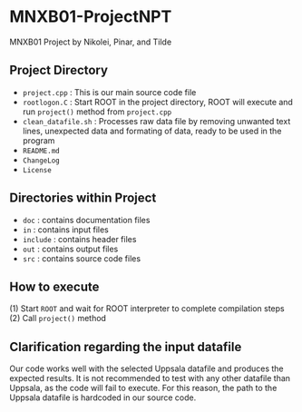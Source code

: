 
# MNXB01-ProjectNPT
MNXB01 Project by Nikolei, Pinar, and Tilde

## Project Directory

- `project.cpp`       : This is our main source code file
- `rootlogon.C`       : Start ROOT in the project directory, ROOT will execute and run `project()` method from `project.cpp`
- `clean_datafile.sh` : Processes raw data file by removing unwanted text lines, unexpected data and formating of data, ready to be used in the program
- `README.md`
- `ChangeLog`
- `License`

## Directories within Project
- `doc`     : contains documentation files
- `in`      : contains input files
- `include` : contains header files
- `out`     : contains output files
- `src`     : contains source code files

## How to execute
(1) Start `ROOT` and wait for ROOT interpreter to complete compilation steps
(2) Call `project()` method

## Clarification regarding the input datafile
Our code works well with the selected Uppsala datafile and produces the expected results. It is not recommended to test with any other datafile than Uppsala, as the code will fail to execute. For this reason, the path to the Uppsala datafile is hardcoded in our source code.


